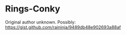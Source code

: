 # Rings-Conky

Original author unknown.
Possibly: https://gist.github.com/raininja/9489db48e902693a88af
